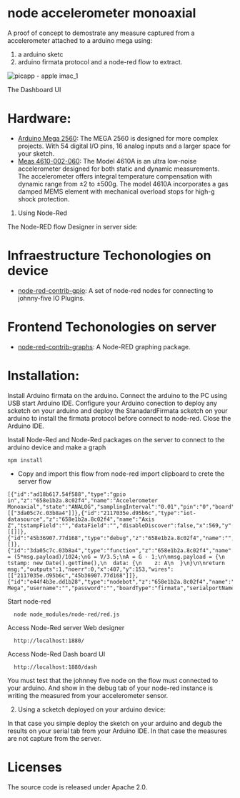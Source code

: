 # node accelerometer monoaxial

A proof of concept to demostrate any measure captured from a accelerometer attached to a arduino mega using:

  1) a arduino sketc
  2) arduino firmata protocol and a node-red flow to extract.

![picapp - apple imac_1](https://cloud.githubusercontent.com/assets/1216181/16663437/63d219a8-447c-11e6-98f6-aa01d269c909.png)

The Dashboard UI

# Hardware:

- [Arduino Mega 2560](https://www.arduino.cc/en/Main/ArduinoBoardMega2560): The MEGA 2560 is designed for more complex projects. With 54 digital I/O pins, 16 analog inputs and a larger space for your sketch.
- [Meas 4610-002-060](http://meas-spec.com/product/tm_product.aspx?id=9902): The Model 4610A is an ultra low-noise accelerometer designed for both static and dynamic measurements. The accelerometer offers integral temperature compensation with dynamic range from ±2 to ±500g. The model 4610A incorporates a gas damped MEMS element with mechanical overload stops for high-g shock protection. 

1) Using Node-Red

The Node-RED flow Designer in server side:

# Infraestructure Techonologies on device

- [node-red-contrib-gpio](https://github.com/monteslu/node-red-contrib-gpio): A set of node-red nodes for connecting to johnny-five IO Plugins.

# Frontend Techonologies on server

- [node-red-contrib-graphs](https://www.npmjs.com/package/node-red-contrib-graphs): A Node-RED graphing package.

# Installation:

Install Arduino firmata on the arduino. Connect the arduino to the PC using USB start Arduino IDE. Configure your Arduino conection to deploy any scketch on your arduino and deploy the StanadardFirmata scketch on your arduino to install the firmata protocol before connect to node-red. Close the Arduino IDE. 

Install Node-Red and Node-Red packages on the server to connect to the arduino device and make a graph
```
npm install
```

- Copy and import this flow from node-red import clipboard to crete the server flow
```
[{"id":"ad18b617.54f588","type":"gpio in","z":"658e1b2a.8c02f4","name":"Accelerometer Monoaxial","state":"ANALOG","samplingInterval":"0.01","pin":"0","board":"e44f4b3e.dd1b28","x":207,"y":153,"wires":[["3da05c7c.03b8a4"]]},{"id":"2117035e.d95b6c","type":"iot-datasource","z":"658e1b2a.8c02f4","name":"Axis Z","tstampField":"","dataField":"","disableDiscover":false,"x":569,"y":98,"wires":[[]]},{"id":"45b36907.77d168","type":"debug","z":"658e1b2a.8c02f4","name":"","active":true,"console":"false","complete":"payload","x":577,"y":184,"wires":[]},{"id":"3da05c7c.03b8a4","type":"function","z":"658e1b2a.8c02f4","name":"Parse","func":"V = (5*msg.payload)/1024;\nG = V/3.5;\nA = G - 1;\n\nmsg.payload = {\n  tstamp: new Date().getTime(),\n  data: {\n    z: A\n  }\n}\n\nreturn msg;","outputs":1,"noerr":0,"x":407,"y":153,"wires":[["2117035e.d95b6c","45b36907.77d168"]]},{"id":"e44f4b3e.dd1b28","type":"nodebot","z":"658e1b2a.8c02f4","name":"Arduino Mega","username":"","password":"","boardType":"firmata","serialportName":"/dev/cu.usbmodem641","connectionType":"local","mqttServer":"","socketServer":"","pubTopic":"","subTopic":"","tcpHost":"","tcpPort":"","sparkId":"","sparkToken":"","beanId":"","impId":"","meshbluServer":"https://meshblu.octoblu.com","uuid":"","token":"","sendUuid":""}]
```

Start node-red
```
  node node_modules/node-red/red.js
```

Access Node-Red server Web designer
```
  http://localhost:1880/
```

Access Node-Red Dash board UI
```
  http://localhost:1880/dash
```

You must test that the johnney five node on the flow must connected to your arduino. And show in the debug tab of your node-red instance is writing the measured from your accelerometer sensor.

2) Using a scketch deployed on your arduino device:

In that case you simple deploy the sketch on your arduino and degub the results on your serial tab from your Arduino IDE. In that case the measures are not capture from the server.

# Licenses
The source code is released under Apache 2.0.
